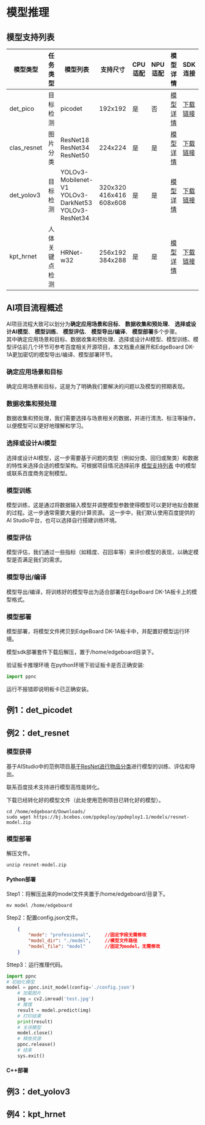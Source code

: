 # 模型推理

## 模型支持列表

<table>
    <thead>
        <tr>
            <th>模型类型</th>
            <th>任务类型</th>
            <th>模型列表</th>
            <th>支持尺寸</th>
            <th>CPU适配</th>
            <th>NPU适配</th>
            <th>模型详情</th>
            <th>SDK连接</th>
        </tr>
    </thead>
    <tbody>    
        <tr>
            <td>det_pico</td>
            <td>目标检测</td>
            <td>picodet</td>
            <td>192x192</td>
            <td>是</td>
            <td>否</td>
            <td><a href="https://github.com/PaddlePaddle/PaddleDetection/tree/release/2.4/configs/picodet">模型详情</a></td>
            <td><a href="https://bj.bcebos.com/ppdeploy/ppdeploy1.0/PPDeploy1.0_picodet_PaddleDetection2.4_paddle2.2.2_Ver1.0.0.zip">下载链接</a></td>
        </tr>
        <tr>
            <td>clas_resnet</td>
            <td>图片分类</td>
            <td>ResNet18<br>ResNet34<br>ResNet50</td>
            <td>224x224</td>
            <td>是</td>
            <td>是</td>
            <td><a href="https://github.com/PaddlePaddle/PaddleClas/blob/release/2.5/docs/zh_CN/models/ImageNet1k/model_list.md#resnet-%E7%B3%BB%E5%88%97-1">模型详情</a></td>
            <td><a href="https://bj.bcebos.com/ppdeploy/ppdeploy1.0/PPDeploy1.0_resnet_PaddleClas2.5_Paddle2.2.2_Ver1.0.0.zip">下载链接</a></td>
        </tr>
        <tr>
            <td>det_yolov3</td>
            <td>目标检测</td>
            <td>YOLOv3-Mobilenet-V1<br>YOLOv3-DarkNet53<br>YOLOv3-ResNet34</td>
            <td>320x320<br>416x416<br>608x608</td>
            <td>是</td>
            <td>是</td>
            <td><a href="https://github.com/PaddlePaddle/PaddleDetection/tree/release/2.6/configs/yolov3#yolov3">模型详情</a></td>
            <td><a href="https://bj.bcebos.com/ppdeploy/ppdeploy1.0/PPDeploy1.0_yolov3_PaddleDetection2.6_Paddle2.2.2_Ver1.0.0.zip">下载链接</a></td>
        </tr>
        <tr>
            <td>kpt_hrnet</td>
            <td>人体关键点检测</td>
            <td>HRNet-w32</td>
            <td>256x192<br>384x288</td>
            <td>是</td>
            <td>是</td>
            <td><a href="https://github.com/PaddlePaddle/PaddleDetection/tree/release/2.6/configs/keypoint#%E6%A8%A1%E5%9E%8B%E5%BA%93">模型详情</a></td>
            <td><a href="https://bj.bcebos.com/ppdeploy/ppdeploy1.0/PPDeploy1.0_PoseDeploy_PaddleDetection2.6_Paddle2.2.2_Ver1.0.0.zip">下载链接</a></td>
        </tr>
    </tbody>    
</table>

## AI项目流程概述

AI项目流程大致可以划分为**确定应用场景和目标**、
**数据收集和预处理**、
**选择或设计AI模型**、
**模型训练**、
**模型评估**、
**模型导出/编译**、
**模型部署**多个步骤。<br>
其中确定应用场景和目标、数据收集和预处理、选择或设计AI模型、模型训练、模型评估前几个环节可参考百度相关开源项目，本文档重点展开和EdgeBoard DK-1A更加密切的模型导出/编译、模型部署环节。

### 确定应用场景和目标

确定应用场景和目标，这是为了明确我们要解决的问题以及模型的预期表现。

### 数据收集和预处理

数据收集和预处理，我们需要选择与场景相关的数据，并进行清洗、标注等操作，以便模型可以更好地理解和学习。

### 选择或设计AI模型

选择或设计AI模型，这一步需要基于问题的类型（例如分类、回归或聚类）和数据的特性来选择合适的模型架构。可根据项目情况选择前序 [模型支持列表](#模型支持列表) 中的模型或联系百度商务定制模型。

### 模型训练

模型训练，这是通过将数据输入模型并调整模型参数使得模型可以更好地拟合数据的过程。这一步通常需要大量的计算资源。
这一步中，我们默认使用百度提供的AI Studio平台，也可以选择自行搭建训练环境。

### 模型评估

模型评估，我们通过一些指标（如精度、召回率等）来评价模型的表现，以确定模型是否满足我们的需求。

### 模型导出/编译

模型导出/编译，将训练好的模型导出为适合部署在EdgeBoard DK-1A板卡上的模型格式。

### 模型部署

模型部署，将模型文件拷贝到EdgeBoard DK-1A板卡中，并配置好模型运行环境。

模型sdk部署套件下载后解压，置于/home/edgeboard目录下。

验证板卡推理环境
在python环境下验证板卡是否正确安装:
``` python
import ppnc
```
运行不报错即说明板卡已正确安装。


## 例1：det_picodet

## 例2：det_resnet

### 模型获得

基于AIStudio中的范例项目[基于ResNet进行物品分类](https://aistudio.baidu.com/projectdetail/7153172?contributionType=1&sUid=1318783&shared=1&ts=1701053232435)进行模型的训练、评估和导出。

联系百度技术支持进行模型高性能转化。

下载已经转化好的模型文件（此处使用范例项目已转化好的模型）。

```shell
cd /home/edgeboard/Downloads/
sudo wget https://bj.bcebos.com/ppdeploy/ppdeploy1.1/models/resnet-model.zip
```

### 模型部署

解压文件。

```shell
unzip resnet-model.zip
```

#### Python部署

Step1：将解压出来的model文件夹置于/home/edgeboard/目录下。

```shell
mv model /home/edgeboard
```

Step2：配置config.json文件。

```json
    {
        "mode": "professional",     //固定字段无需修改
        "model_dir": "./model",     //模型文件路径 
        "model_file": "model"       //固定为model，无需修改
    }
```

Sttep3：运行推理代码。

```python
import ppnc
# 初始化模型
model = ppnc.init_model(config='./config.json')
    # 加载图片
    img = cv2.imread('test.jpg')
    # 推理
    result = model.predict(img)
    # 打印结果
    print(result)
    # 关闭模型
    model.close()
    # 释放资源
    ppnc.release()
    # 结束
    sys.exit()
```

#### C++部署

## 例3：det_yolov3

## 例4：kpt_hrnet
